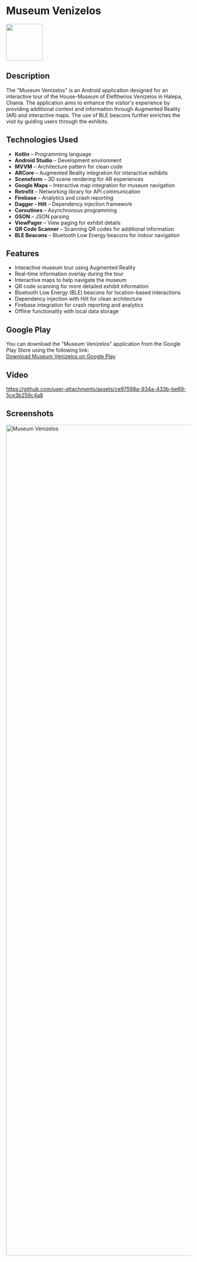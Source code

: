 # Museum Venizelos

<img width="100" src="https://github.com/user-attachments/assets/c7892ef5-183a-4257-adbc-9859f9159bc6" />

## Description
The "Museum Venizelos" is an Android application designed for an interactive tour of the House-Museum of Eleftherios Venizelos in Halepa, Chania. The application aims to enhance the visitor's experience by providing additional context and information through Augmented Reality (AR) and interactive maps. The use of BLE beacons further enriches the visit by guiding users through the exhibits.

## Technologies Used  
- **Kotlin** – Programming language  
- **Android Studio** – Development environment  
- **MVVM** – Architecture pattern for clean code  
- **ARCore** – Augmented Reality integration for interactive exhibits  
- **Sceneform** – 3D scene rendering for AR experiences  
- **Google Maps** – Interactive map integration for museum navigation  
- **Retrofit** – Networking library for API communication  
- **Firebase** – Analytics and crash reporting  
- **Dagger - Hilt** – Dependency injection framework  
- **Coroutines** – Asynchronous programming  
- **GSON** – JSON parsing  
- **ViewPager** – View paging for exhibit details  
- **QR Code Scanner** – Scanning QR codes for additional information  
- **BLE Beacons** – Bluetooth Low Energy beacons for indoor navigation  

## Features  
- Interactive museum tour using Augmented Reality  
- Real-time information overlay during the tour  
- Interactive maps to help navigate the museum  
- QR code scanning for more detailed exhibit information  
- Bluetooth Low Energy (BLE) beacons for location-based interactions  
- Dependency injection with Hilt for clean architecture  
- Firebase integration for crash reporting and analytics  
- Offline functionality with local data storage  

## Google Play
You can download the "Museum Venizelos" application from the Google Play Store using the following link:  
[Download Museum Venizelos on Google Play](https://play.google.com/store/apps/details?id=com.userfaltakas.venizelosmuseumguide&hl=en)

## Video
https://github.com/user-attachments/assets/ce97598a-934a-433b-be69-5ce3b259c4a8

## Screenshots
<img width="2264" alt="Museum Venizelos" src="https://github.com/user-attachments/assets/9b8bab11-c6c4-4172-9482-70ad63cb3a3a" />
